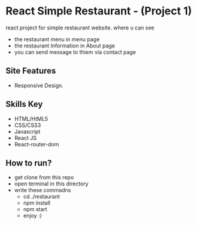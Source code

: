 # React Simple Restaurant - (Project 1)
react project for simple restaurant website.
where u can see 
*   the restaurant menu in menu page
*   the restaurant Information in About page
*   you can send message to thiem via contact page
##  Site Features
*    Responsive Design.
## Skills Key
*   HTML/HtML5
*   CSS/CSS3
*   Javascript
*   React JS
*   React-router-dom
##  How to run?
*   get clone from this repo
*   open terminal in this directory
*   write these commadns
    *   cd ./restaurant
    *   npm install
    *   npm start
    *   enjoy :)

